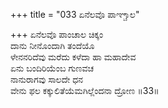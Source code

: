 +++
title = "033 ಏನೆಲವೊ ಪಾಞ್ಚಾಲ"

+++
ಏನೆಲವೊ ಪಾಂಚಾಲ ಚಿಕ್ಕಂ  
ದಾನು ನೀನೊಂದಾಗಿ ತಂದೆಯೊ  
ಳೇನನರಿದೆವು ಮರೆದು ಕಳೆದಾ ಹಾ ಮಹಾದೇವ   
ಏನು ಬಂದಿರಿಯೆಂಬ ಗುಣವಚ  
ನಾನುರಾಗವು ಸಾಲದೇ ಧನ  
ವೇನು ಫಲ ಕಕ್ಕುಲಿತೆಯೆಮಗಿಲ್ಲೆಂದನಾ ದ್ರೋಣ     ॥33॥